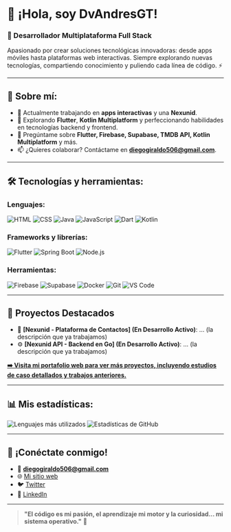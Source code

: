 # 👋 ¡Hola, soy DvAndresGT!

### 🚀 Desarrollador Multiplataforma Full Stack   
Apasionado por crear soluciones tecnológicas innovadoras: desde apps móviles hasta plataformas web interactivas. Siempre explorando nuevas tecnologías, compartiendo conocimiento y puliendo cada línea de código. ⚡

---

## 🌟 Sobre mí:
- 🔭 Actualmente trabajando en **apps interactivas** y una **Nexunid**.  
- 🌱 Explorando **Flutter**, **Kotlin Multiplatform** y perfeccionando habilidades en tecnologías backend y frontend.  
- 💬 Pregúntame sobre **Flutter, Firebase, Supabase, TMDB API, Kotlin Multiplatform** y más.  
- 📫 ¿Quieres colaborar? Contáctame en **diegogiraldo506@gmail.com**.  

---

## 🛠️ Tecnologías y herramientas:

### Lenguajes:
![HTML](https://img.shields.io/badge/HTML5-E34F26?style=for-the-badge&logo=html5&logoColor=white)
![CSS](https://img.shields.io/badge/CSS3-1572B6?style=for-the-badge&logo=css3&logoColor=white)
![Java](https://img.shields.io/badge/Java-ED8B00?style=for-the-badge&logo=java&logoColor=white)
![JavaScript](https://img.shields.io/badge/JavaScript-F7DF1E?style=for-the-badge&logo=javascript&logoColor=black)
![Dart](https://img.shields.io/badge/Dart-0175C2?style=for-the-badge&logo=dart&logoColor=white)
![Kotlin](https://img.shields.io/badge/Kotlin-7F52FF?style=for-the-badge&logo=kotlin&logoColor=white)

### Frameworks y librerías:
![Flutter](https://img.shields.io/badge/Flutter-02569B?style=for-the-badge&logo=flutter&logoColor=white)
![Spring Boot](https://img.shields.io/badge/Spring%20Boot-6DB33F?style=for-the-badge&logo=springboot&logoColor=white)
![Node.js](https://img.shields.io/badge/Node.js-339933?style=for-the-badge&logo=nodedotjs&logoColor=white)

### Herramientas:
![Firebase](https://img.shields.io/badge/Firebase-FFCA28?style=for-the-badge&logo=firebase&logoColor=black)
![Supabase](https://img.shields.io/badge/Supabase-3ECF8E?style=for-the-badge&logo=supabase&logoColor=white)
![Docker](https://img.shields.io/badge/Docker-2496ED?style=for-the-badge&logo=docker&logoColor=white)
![Git](https://img.shields.io/badge/Git-F05032?style=for-the-badge&logo=git&logoColor=white)
![VS Code](https://img.shields.io/badge/VS%20Code-007ACC?style=for-the-badge&logo=visualstudiocode&logoColor=white)

---

## 📂 Proyectos Destacados

- 🚀 **[Nexunid - Plataforma de Contactos] (En Desarrollo Activo)**: ... (la descripción que ya trabajamos)
- ⚙️ **[Nexunid API - Backend en Go] (En Desarrollo Activo)**: ... (la descripción que ya trabajamos)

**[➡️ Visita mi portafolio web para ver más proyectos, incluyendo estudios de caso detallados y trabajos anteriores.](https://dvandresgt.lat)**

---

## 📊 Mis estadísticas:

![Lenguajes más utilizados](https://github-readme-stats.vercel.app/api/top-langs/?username=AndresGT&layout=compact&theme=radical) ![Estadísticas de GitHub](https://github-readme-stats.vercel.app/api?username=AndresGT&show_icons=true&theme=radical)  

---

## 🤝 ¡Conéctate conmigo!
- 📧 **diegogiraldo506@gmail.com**  
- 🌐 [Mi sitio web](https://dvandresgt.lat)  
- 🐦 [Twitter](https://twitter.com/DvAndresGT)  
- 💼 [LinkedIn](https://www.linkedin.com/in/DvAndresGT)  

---

> **"El código es mi pasión, el aprendizaje mi motor y la curiosidad... mi sistema operativo."** 🚀

